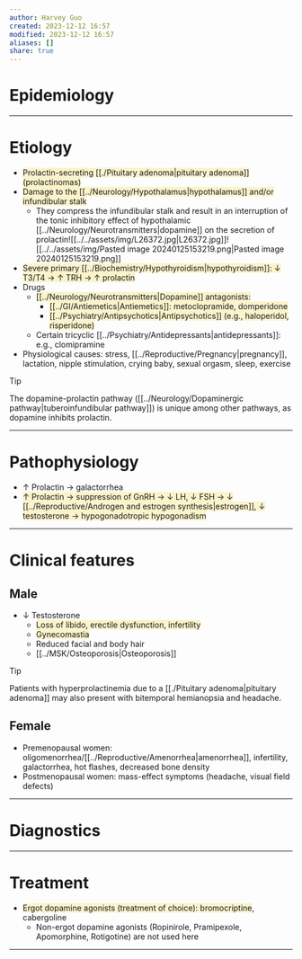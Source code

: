 ```yaml
---
author: Harvey Guo
created: 2023-12-12 16:57
modified: 2023-12-12 16:57
aliases: []
share: true
---
```

# Epidemiology


---
# Etiology
- <span style="background:rgba(240, 200, 0, 0.2)">Prolactin-secreting [[./Pituitary adenoma|pituitary adenoma]] (prolactinomas) </span>
- <span style="background:rgba(240, 200, 0, 0.2)">Damage to the [[../Neurology/Hypothalamus|hypothalamus]] and/or infundibular stalk</span>
	- They compress the infundibular stalk and result in an interruption of the tonic inhibitory effect of hypothalamic [[../Neurology/Neurotransmitters|dopamine]] on the secretion of prolactin![[../../assets/img/L26372.jpg|L26372.jpg]]![[../../assets/img/Pasted image 20240125153219.png|Pasted image 20240125153219.png]]
- <span style="background:rgba(240, 200, 0, 0.2)">Severe primary [[../Biochemistry/Hypothyroidism|hypothyroidism]]: ↓ T3/T4 → ↑ TRH → ↑ prolactin</span>
- Drugs
	- <span style="background:rgba(240, 200, 0, 0.2)">[[../Neurology/Neurotransmitters|Dopamine]] antagonists: </span>
		- <span style="background:rgba(240, 200, 0, 0.2)">[[../GI/Antiemetics|Antiemetics]]: metoclopramide, domperidone </span>
		- <span style="background:rgba(240, 200, 0, 0.2)">[[../Psychiatry/Antipsychotics|Antipsychotics]] (e.g., haloperidol, risperidone)</span>
	- Certain tricyclic [[../Psychiatry/Antidepressants|antidepressants]]: e.g., clomipramine
- Physiological causes: stress, [[../Reproductive/Pregnancy|pregnancy]], lactation, nipple stimulation, crying baby, sexual orgasm, sleep, exercise
>[!tip] 
>The dopamine-prolactin pathway ([[../Neurology/Dopaminergic pathway|tuberoinfundibular pathway]]) is unique among other pathways, as dopamine inhibits prolactin.

---
# Pathophysiology
- ↑ Prolactin → galactorrhea
- <span style="background:rgba(240, 200, 0, 0.2)">↑ Prolactin → suppression of GnRH → ↓ LH, ↓ FSH → ↓ [[../Reproductive/Androgen and estrogen synthesis|estrogen]], ↓ testosterone → hypogonadotropic hypogonadism</span>

---
# Clinical features
## Male
- ↓ Testosterone
	- <span style="background:rgba(240, 200, 0, 0.2)">Loss of libido, erectile dysfunction, infertility</span>
	- <span style="background:rgba(240, 200, 0, 0.2)">Gynecomastia</span> 
	- Reduced facial and body hair
	- [[../MSK/Osteoporosis|Osteoporosis]]

>[!tip] 
>Patients with hyperprolactinemia due to a [[./Pituitary adenoma|pituitary adenoma]] may also present with bitemporal hemianopsia and headache.
## Female
- Premenopausal women: oligomenorrhea/[[../Reproductive/Amenorrhea|amenorrhea]], infertility, galactorrhea, hot flashes, decreased bone density
- Postmenopausal women: mass-effect symptoms (headache, visual field defects)

---
# Diagnostics


---
# Treatment
- <span style="background:rgba(240, 200, 0, 0.2)">Ergot dopamine agonists (treatment of choice): bromocriptine</span>, cabergoline
	- Non-ergot dopamine agonists (Ropinirole, Pramipexole, Apomorphine, Rotigotine) are not used here

---
